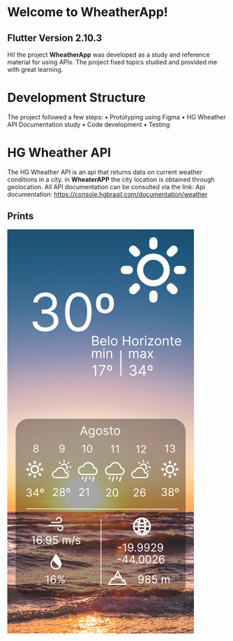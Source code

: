 # Welcome to WheatherApp!
## Flutter Version 2.10.3

Hi! the project **WheatherApp** was developed as a study and reference material for using APIs. The project fixed topics studied and provided me with great learning.

# Development Structure

The project followed a few steps:
• Prototyping using Figma
• HG Wheather API Documentation study
• Code development
• Testing


# HG Wheather API
The HG Wheather API is an api that returns data on current weather conditions in a city. in **WheaterAPP** the city location is obtained through geolocation.
All API documentation can be consulted via the link:
Api documentation: https://console.hgbrasil.com/documentation/weather

## Prints
![enter image description here](https://raw.githubusercontent.com/EastWinds010/weather/main/prints/DIA.png)

